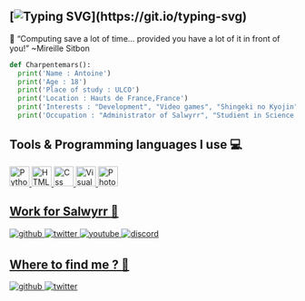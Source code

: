 [![Typing SVG](https://readme-typing-svg.herokuapp.com?color=%23477BF7&lines=%F0%9F%91%8B+Hi+!+Im+Antoine.)](https://git.io/typing-svg)
---
🔖 “Computing save a lot of time... provided you have a lot of it in front of you!” ~Mireille Sitbon
```py
def Charpentemars():
  print('Name : Antoine')
  print('Age : 18')
  print('Place of study : ULCO')
  print('Location : Hauts de France,France')
  print('Interests : "Development", "Video games", "Shingeki no Kyojin"')
  print('Occupation : "Administrator of Salwyrr", "Studient in Science Computing"')
```

## Tools & Programming languages I use 💻
<a href="#" target="_blank">
<img alt="Python" width="35px" src="https://upload.wikimedia.org/wikipedia/commons/thumb/c/c3/Python-logo-notext.svg/1200px-Python-logo-notext.svg.png" />
<img alt="HTML5" width="35px" src="https://upload.wikimedia.org/wikipedia/commons/6/61/HTML5_logo_and_wordmark.svg" />
<img alt="Css" width="35px" src="https://upload.wikimedia.org/wikipedia/commons/thumb/d/d5/CSS3_logo_and_wordmark.svg/langfr-1024px-CSS3_logo_and_wordmark.svg.png" />

<img alt="VisualStudioCode" width="35px" src="https://upload.wikimedia.org/wikipedia/commons/thumb/9/9a/Visual_Studio_Code_1.35_icon.svg/1200px-Visual_Studio_Code_1.35_icon.svg.png" />  
<img alt="Photoshop" width="35px" src="https://www.maison-image.fr/wp-content/uploads/2019/09/Photoshop.png" />
  
## Work for Salwyrr 💼
<a href="https://github.com/Salwyrr" target="_blank">
<img src=https://img.shields.io/badge/github-%2324292e.svg?&style=for-the-badge&logo=github&logoColor=white alt=github style="margin-bottom: 5px;" />
</a>
<a href="https://twitter.com/SalwyrrLauncher" target="_blank">
<img src=https://img.shields.io/badge/twitter-%2300acee.svg?&style=for-the-badge&logo=twitter&logoColor=white alt=twitter style="margin-bottom: 5px;" />
</a>
<a href="https://www.youtube.com/salwyrr" target="_blank">
<img src=https://img.shields.io/badge/youtube-%23EE4831.svg?&style=for-the-badge&logo=youtube&logoColor=white alt=youtube style="margin-bottom: 5px;" />
</a>  
<a href="https://discord.gg/salwyrr" target="_blank">
<img src=https://img.shields.io/badge/discord-7289DA.svg?&style=for-the-badge&logo=discord&logoColor=white alt=discord style="margin-bottom: 5px;" />

<br/>

## Where to find me ? 🤔
<a href="https://github.com/Charpentemars">
<img src=https://img.shields.io/badge/github-%2324292e.svg?&style=for-the-badge&logo=github&logoColor=white alt=github style="margin-bottom: 5px;" />
</a>
<a href="https://twitter.com/Charpentemars1" target="_blank">
<img src=https://img.shields.io/badge/twitter-%2300acee.svg?&style=for-the-badge&logo=twitter&logoColor=white alt=twitter style="margin-bottom: 5px;" />
</a>
